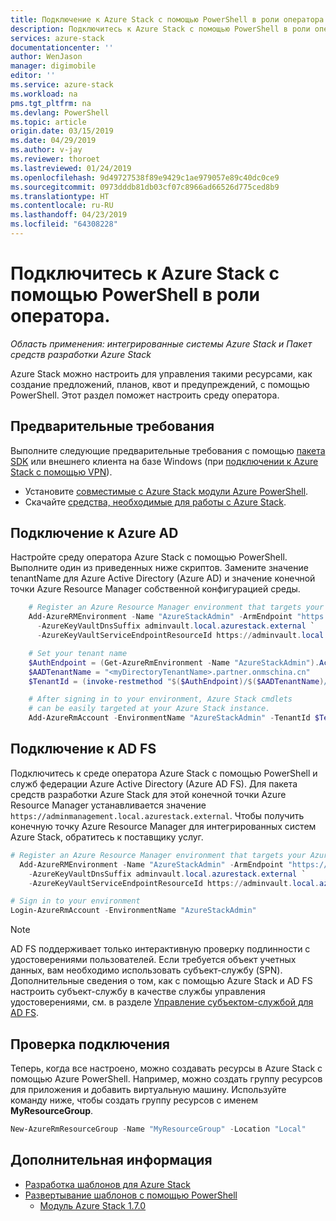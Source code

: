 ```yaml
---
title: Подключение к Azure Stack с помощью PowerShell в роли оператора | Документы Майкрософт
description: Подключитесь к Azure Stack с помощью PowerShell в роли оператора
services: azure-stack
documentationcenter: ''
author: WenJason
manager: digimobile
editor: ''
ms.service: azure-stack
ms.workload: na
pms.tgt_pltfrm: na
ms.devlang: PowerShell
ms.topic: article
origin.date: 03/15/2019
ms.date: 04/29/2019
ms.author: v-jay
ms.reviewer: thoroet
ms.lastreviewed: 01/24/2019
ms.openlocfilehash: 9d49727538f89e9429c1ae979057e89c40dc0ce9
ms.sourcegitcommit: 0973dddb81db03cf07c8966ad66526d775ced8b9
ms.translationtype: HT
ms.contentlocale: ru-RU
ms.lasthandoff: 04/23/2019
ms.locfileid: "64308228"
---
```

# <a name="connect-to-azure-stack-with-powershell-as-an-operator"></a>Подключитесь к Azure Stack с помощью PowerShell в роли оператора.

*Область применения: интегрированные системы Azure Stack и Пакет средств разработки Azure Stack*

Azure Stack можно настроить для управления такими ресурсами, как создание предложений, планов, квот и предупреждений, с помощью PowerShell. Этот раздел поможет настроить среду оператора.

## <a name="prerequisites"></a>Предварительные требования

Выполните следующие предварительные требования с помощью [пакета SDK](../asdk/asdk-connect.md#connect-with-rdp) или внешнего клиента на базе Windows (при [подключении к Azure Stack с помощью VPN](../asdk/asdk-connect.md#connect-with-vpn)). 

 - Установите [совместимые с Azure Stack модули Azure PowerShell](azure-stack-powershell-install.md).  
 - Скачайте [средства, необходимые для работы с Azure Stack](azure-stack-powershell-download.md).  

## <a name="connect-with-azure-ad"></a>Подключение к Azure AD

Настройте среду оператора Azure Stack с помощью PowerShell. Выполните один из приведенных ниже скриптов. Замените значение tenantName для Azure Active Directory (Azure AD) и значение конечной точки Azure Resource Manager собственной конфигурацией среды. 

```powershell  
    # Register an Azure Resource Manager environment that targets your Azure Stack instance. Get your Azure Resource Manager endpoint value from your service provider.
    Add-AzureRMEnvironment -Name "AzureStackAdmin" -ArmEndpoint "https://adminmanagement.local.azurestack.external" `
      -AzureKeyVaultDnsSuffix adminvault.local.azurestack.external `
      -AzureKeyVaultServiceEndpointResourceId https://adminvault.local.azurestack.external

    # Set your tenant name
    $AuthEndpoint = (Get-AzureRmEnvironment -Name "AzureStackAdmin").ActiveDirectoryAuthority.TrimEnd('/')
    $AADTenantName = "<myDirectoryTenantName>.partner.onmschina.cn"
    $TenantId = (invoke-restmethod "$($AuthEndpoint)/$($AADTenantName)/.well-known/openid-configuration").issuer.TrimEnd('/').Split('/')[-1]

    # After signing in to your environment, Azure Stack cmdlets
    # can be easily targeted at your Azure Stack instance.
    Add-AzureRmAccount -EnvironmentName "AzureStackAdmin" -TenantId $TenantId
```

## <a name="connect-with-ad-fs"></a>Подключение к AD FS

Подключитесь к среде оператора Azure Stack с помощью PowerShell и служб федерации Azure Active Directory (Azure AD FS). Для пакета средств разработки Azure Stack для этой конечной точки Azure Resource Manager устанавливается значение `https://adminmanagement.local.azurestack.external`. Чтобы получить конечную точку Azure Resource Manager для интегрированных систем Azure Stack, обратитесь к поставщику услуг.


  ```powershell  
  # Register an Azure Resource Manager environment that targets your Azure Stack instance. Get your Azure Resource Manager endpoint value from your service provider.
    Add-AzureRMEnvironment -Name "AzureStackAdmin" -ArmEndpoint "https://adminmanagement.local.azurestack.external" `
      -AzureKeyVaultDnsSuffix adminvault.local.azurestack.external `
      -AzureKeyVaultServiceEndpointResourceId https://adminvault.local.azurestack.external

  # Sign in to your environment
  Login-AzureRmAccount -EnvironmentName "AzureStackAdmin"
  ```

> [!Note]  
> AD FS поддерживает только интерактивную проверку подлинности с удостоверениями пользователей. Если требуется объект учетных данных, вам необходимо использовать субъект-службу (SPN). Дополнительные сведения о том, как с помощью Azure Stack и AD FS настроить субъект-службу в качестве службы управления удостоверениями, см. в разделе [Управление субъектом-службой для AD FS](azure-stack-create-service-principals.md#manage-service-principal-for-ad-fs).

## <a name="test-the-connectivity"></a>Проверка подключения

Теперь, когда все настроено, можно создавать ресурсы в Azure Stack с помощью Azure PowerShell. Например, можно создать группу ресурсов для приложения и добавить виртуальную машину. Используйте команду ниже, чтобы создать группу ресурсов с именем **MyResourceGroup**.

```powershell  
New-AzureRmResourceGroup -Name "MyResourceGroup" -Location "Local"
```

## <a name="next-steps"></a>Дополнительная информация

- [Разработка шаблонов для Azure Stack](../user/azure-stack-develop-templates.md)
- [Развертывание шаблонов с помощью PowerShell](../user/azure-stack-deploy-template-powershell.md)
  - [Модуль Azure Stack 1.7.0](https://docs.microsoft.com/powershell/azure/azure-stack/overview)  
